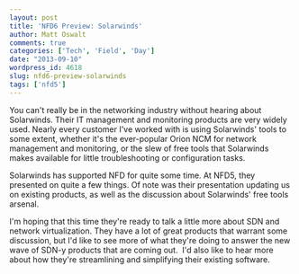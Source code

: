 ```yaml
---
layout: post
title: 'NFD6 Preview: Solarwinds'
author: Matt Oswalt
comments: true
categories: ['Tech', 'Field', 'Day']
date: "2013-09-10"
wordpress_id: 4618
slug: nfd6-preview-solarwinds
tags: ['nfd5']
---
```



You can't really be in the networking industry without hearing about Solarwinds. Their IT management and monitoring products are very widely used. Nearly every customer I've worked with is using Solarwinds' tools to some extent, whether it's the ever-popular Orion NCM for network management and monitoring, or the slew of free tools that Solarwinds makes available for little troubleshooting or configuration tasks.

Solarwinds has supported NFD for quite some time. At NFD5, they presented on quite a few things. Of note was their presentation updating us on existing products, as well as the discussion about Solarwinds' free tools arsenal.

I'm hoping that this time they're ready to talk a little more about SDN and network virtualization. They have a lot of great products that warrant some discussion, but I'd like to see more of what they're doing to answer the new wave of SDN-y products that are coming out.  I'd also like to hear more about how they're streamlining and simplifying their existing software.
